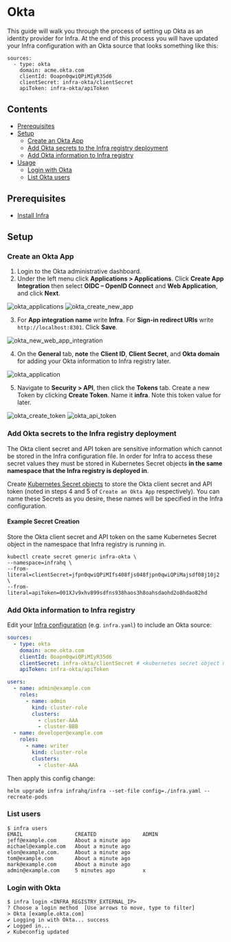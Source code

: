 # Okta

This guide will walk you through the process of setting up Okta as an identity provider for Infra. At the end of this process you will have updated your Infra configuration with an Okta source that looks something like this:
```
sources:
  - type: okta
    domain: acme.okta.com
    clientId: 0oapn0qwiQPiMIyR35d6
    clientSecret: infra-okta/clientSecret
    apiToken: infra-okta/apiToken
```

## Contents

* [Prerequisites](#prerequisites)
* [Setup](#setup)
    * [Create an Okta App](#create-an-okta-app)
    * [Add Okta secrets to the Infra registry deployment](#add-okta-secrets-to-the-infra-registry-deployment)
    * [Add Okta information to Infra registry](#add-okta-information-to-infra-registry)
* [Usage](#usage)
    * [Login with Okta](#log-in-with-okta)
    * [List Okta users](#list-okta-users)

## Prerequisites

* [Install Infra](../README.md#install)

## Setup

### Create an Okta App 

1. Login to the Okta administrative dashboard.
2. Under the left menu click **Applications > Applications**. Click **Create App Integration** then select **OIDC – OpenID Connect** and **Web Application**, and click **Next**.

![okta_applications](https://user-images.githubusercontent.com/5853428/124651126-67c9e780-de4f-11eb-98bd-def34bea95fd.png)
![okta_create_new_app](https://user-images.githubusercontent.com/5853428/124651919-60efa480-de50-11eb-9cb8-226f1c225191.png)

3. For **App integration name** write **Infra**. For **Sign-in redirect URIs** write `http://localhost:8301`. Click **Save**.

![okta_new_web_app_integration](https://user-images.githubusercontent.com/5853428/124652225-b88e1000-de50-11eb-8da3-36af6ba28bd8.png)

4. On the **General** tab, **note** the **Client ID**, **Client Secret**, and **Okta domain** for adding your Okta information to Infra registry later.

![okta_application](https://user-images.githubusercontent.com/5853428/125355241-a3febb80-e319-11eb-8fc6-84df2509f621.png)

5. Navigate to **Security > API**, then click the **Tokens** tab. Create a new Token by clicking **Create Token**. Name it **infra**. Note this token value for later.

![okta_create_token](https://user-images.githubusercontent.com/5853428/124652451-0276f600-de51-11eb-9d22-92262de76371.png)
![okta_api_token](https://user-images.githubusercontent.com/5853428/124652864-787b5d00-de51-11eb-81d8-e503babfdbca.png)

### Add Okta secrets to the Infra registry deployment
The Okta client secret and API token are sensitive information which cannot be stored in the Infra configuration file. In order for Infra to access these secret values they must be stored in Kubernetes Secret objects **in the same namespace that the Infra registry is deployed in**.

Create [Kubernetes Secret objects](https://kubernetes.io/docs/tasks/configmap-secret/) to store the Okta client secret and API token (noted in steps 4 and 5 of `Create an Okta App` respectively). You can name these Secrets as you desire, these names will be specified in the Infra configuration.

#### Example Secret Creation
Store the Okta client secret and API token on the same Kubernetes Secret object in the namespace that Infra registry is running in.
```
kubectl create secret generic infra-okta \
--namespace=infrahq \
--from-literal=clientSecret=jfpn0qwiQPiMIfs408fjs048fjpn0qwiQPiMajsdf08j10j2 \
--from-literal=apiToken=001XJv9xhv899sdfns938haos3h8oahsdaohd2o8hdao82hd
```

### Add Okta information to Infra registry

Edit your [Infra configuration](./configuration.md) (e.g. `infra.yaml`) to include an Okta source:

```yaml
sources:
  - type: okta
    domain: acme.okta.com
    clientId: 0oapn0qwiQPiMIyR35d6
    clientSecret: infra-okta/clientSecret # <kubernetes secret object name>/<key of the secret>
    apiToken: infra-okta/apiToken

users:
  - name: admin@example.com
    roles:
      - name: admin
        kind: cluster-role
        clusters:
          - cluster-AAA
          - cluster-BBB
  - name: developer@example.com
    roles:
      - name: writer
        kind: cluster-role
        clusters:
          - cluster-AAA
```

Then apply this config change:

```
helm upgrade infra infrahq/infra --set-file config=./infra.yaml --recreate-pods
```

### List users

```
$ infra users
EMAIL                 CREATED               ADMIN
jeff@example.com      About a minute ago
michael@example.com   About a minute ago
elon@example.com.     About a minute ago
tom@example.com       About a minute ago
mark@example.com      About a minute ago
admin@example.com     5 minutes ago         x
```

### Login with Okta

```
$ infra login <INFRA_REGISTRY_EXTERNAL_IP>
? Choose a login method  [Use arrows to move, type to filter]
> Okta [example.okta.com]
✔ Logging in with Okta... success
✔ Logged in...
✔ Kubeconfig updated
```
